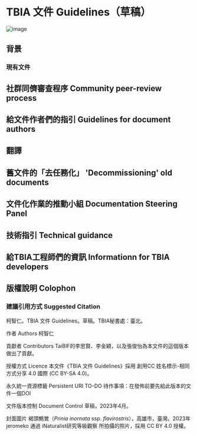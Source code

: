 # TBIA 文件 Guidelines（草稿）

![image](https://user-images.githubusercontent.com/31880136/233521350-2632bd7c-0de9-4712-9758-dc5c1dee9a8d.png)

## 背景

### 現有文件

## 社群同儕審查程序 Community peer-review process

## 給文件作者們的指引 Guidelines for document authors

## 翻譯

## 舊文件的「去任務化」 'Decommissioning' old documents

## 文件化作業的推動小組 Documentation Steering Panel

## 技術指引 Technical guidance

## 給TBIA工程師們的資訊 Informationn for TBIA developers

## 版權說明 Colophon
### 建議引用方式 Suggested Citation
柯智仁。TBIA 文件 Guidelines。草稿。TBIA秘書處：臺北。

作者 Authors
柯智仁

貢獻者 Contributors
TaiBIF的李思賢、李金穎，以及張俊怡為本文件的這個版本做出了貢獻。

授權方式 Licence
本文件《TBIA 文件 Guidelines》採用 創用CC 姓名標示-相同方式分享 4.0 國際 (CC BY-SA 4.0)。

永久統一資源標籤 Persistent URI
TO-DO 待作事項：在發佈前要先給此版本的文件一個DOI

文件版本控制 Document Control
草稿，2023年4月。

封面圖片
褐頭鷦鶯（*Prinia inornata* ssp. *flavirostris*），高雄市，臺灣。2023年 jeromeko 通過 iNaturalist研究等級觀察 所拍攝的照片，採用 CC BY 4.0 授權。
